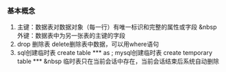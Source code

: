 ### 基本概念
1. 主键：数据表对数据对象（每一行）有唯一标识和完整的属性或字段
&nbsp 外键：数据表中为另一张表的主键的字段
2. drop 删除表  delete删除表中数据，可以用where语句
3. sql创建临时表 create table *** as ; mysql创建临时表 create temporary table ***
&nbsp 临时表只在当前会话中存在，当前会话结束后系统自动删除
